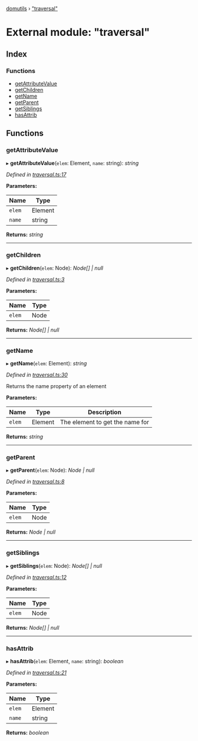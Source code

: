 [domutils](../README.md) › ["traversal"](_traversal_.md)

# External module: "traversal"

## Index

### Functions

* [getAttributeValue](_traversal_.md#getattributevalue)
* [getChildren](_traversal_.md#getchildren)
* [getName](_traversal_.md#getname)
* [getParent](_traversal_.md#getparent)
* [getSiblings](_traversal_.md#getsiblings)
* [hasAttrib](_traversal_.md#hasattrib)

## Functions

###  getAttributeValue

▸ **getAttributeValue**(`elem`: Element, `name`: string): *string*

*Defined in [traversal.ts:17](https://github.com/fb55/domutils/blob/6b847f6/src/traversal.ts#L17)*

**Parameters:**

Name | Type |
------ | ------ |
`elem` | Element |
`name` | string |

**Returns:** *string*

___

###  getChildren

▸ **getChildren**(`elem`: Node): *Node[] | null*

*Defined in [traversal.ts:3](https://github.com/fb55/domutils/blob/6b847f6/src/traversal.ts#L3)*

**Parameters:**

Name | Type |
------ | ------ |
`elem` | Node |

**Returns:** *Node[] | null*

___

###  getName

▸ **getName**(`elem`: Element): *string*

*Defined in [traversal.ts:30](https://github.com/fb55/domutils/blob/6b847f6/src/traversal.ts#L30)*

Returns the name property of an element

**Parameters:**

Name | Type | Description |
------ | ------ | ------ |
`elem` | Element | The element to get the name for  |

**Returns:** *string*

___

###  getParent

▸ **getParent**(`elem`: Node): *Node | null*

*Defined in [traversal.ts:8](https://github.com/fb55/domutils/blob/6b847f6/src/traversal.ts#L8)*

**Parameters:**

Name | Type |
------ | ------ |
`elem` | Node |

**Returns:** *Node | null*

___

###  getSiblings

▸ **getSiblings**(`elem`: Node): *Node[] | null*

*Defined in [traversal.ts:12](https://github.com/fb55/domutils/blob/6b847f6/src/traversal.ts#L12)*

**Parameters:**

Name | Type |
------ | ------ |
`elem` | Node |

**Returns:** *Node[] | null*

___

###  hasAttrib

▸ **hasAttrib**(`elem`: Element, `name`: string): *boolean*

*Defined in [traversal.ts:21](https://github.com/fb55/domutils/blob/6b847f6/src/traversal.ts#L21)*

**Parameters:**

Name | Type |
------ | ------ |
`elem` | Element |
`name` | string |

**Returns:** *boolean*

